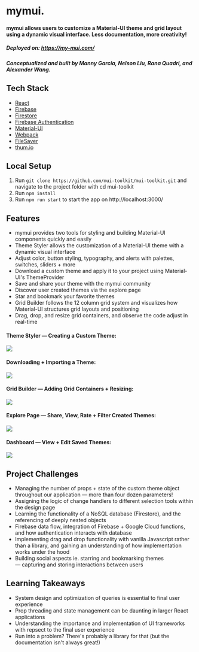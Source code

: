 # mymui. 

#### mymui allows users to customize a Material-UI theme and grid layout using a dynamic visual interface. Less documentation, more creativity! 
##### Deployed on: https://my-mui.com/
##### Conceptualized and built by Manny Garcia, Nelson Liu, Rana Quadri, and Alexander Wang.

## Tech Stack
- [React](https://facebook.github.io/react/)
- [Firebase](https://firebase.google.com/)
- [Firestore](https://firebase.google.com/docs/firestore)
- [Firebase Authentication](https://firebase.google.com/docs/auth)
- [Material-UI](https://material-ui.com/)
- [Webpack](https://webpack.js.org/)
- [FileSaver](https://www.npmjs.com/package/file-saver)
- [thum.io](https://www.thum.io/)

## Local Setup

1. Run `git clone https://github.com/mui-toolkit/mui-toolkit.git` and navigate to the project folder with cd mui-toolkit
2. Run `npm install`
3. Run `npm run start` to start the app on http://localhost:3000/

## Features
- mymui provides two tools for styling and building Material-UI components quickly and easily
- Theme Styler allows the customization of a Material-UI theme with a dynamic visual interface
- Adjust color, button styling, typography, and alerts with palettes, switches, sliders + more
- Download a custom theme and apply it to your project using Material-UI's ThemeProvider
- Save and share your theme with the mymui community
- Discover user created themes via the explore page
- Star and bookmark your favorite themes
- Grid Builder follows the 12 column grid system and visualizes how Material-UI structures grid layouts and positioning
- Drag, drop, and resize grid containers, and observe the code adjust in real-time

#### Theme Styler — Creating a Custom Theme: 
![](https://media.giphy.com/media/Quyq8vrg08lNK9oKuu/giphy.gif)

#### Downloading + Importing a Theme:
![](https://media.giphy.com/media/H6Q07q2pg6wJiekq5L/giphy.gif)

#### Grid Builder — Adding Grid Containers + Resizing:
![](https://media.giphy.com/media/ZB2YL1oD16MjnVXOC9/giphy.gif)

#### Explore Page — Share, View, Rate + Filter Created Themes:
![](https://media.giphy.com/media/YRmrGM9IcowfvqUF3d/giphy.gif)

#### Dashboard — View + Edit Saved Themes:
![](https://media.giphy.com/media/f3e1HZ64ZtjzKMgPjJ/giphy.gif)

## Project Challenges
- Managing the number of props + state of the custom theme object throughout our application — more than four dozen parameters! 
- Assigning the logic of change handlers to different selection tools within the design page
- Learning the functionality of a NoSQL database (Firestore), and the referencing of deeply nested objects
- Firebase data flow, integration of Firebase + Google Cloud functions, and how authentication interacts with database
- Implementing drag and drop functionality with vanilla Javascript rather than a library, and gaining an understanding of how implementation works under the hood
- Building social aspects ie. starring and bookmarking themes — capturing and storing interactions between users 

## Learning Takeaways
- System design and optimization of queries is essential to final user experience
- Prop threading and state management can be daunting in larger React applications
- Understanding the importance and implementation of UI frameworks with repsect to the final user experience
- Run into a problem? There's probably a library for that (but the documentation isn't always great!)
